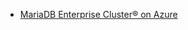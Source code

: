 

* [MariaDB Enterprise Cluster® on Azure](https://azure.microsoft.com/ja-jp/blog/mariadb-enterprise-cluster-on-azure/)





